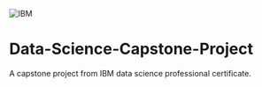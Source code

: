 ![IBM](https://www.coursera.support/sfc/servlet.shepherd/version/renditionDownload?rendition=THUMB720BY480&versionId=0681U00000N85C5&operationContext=CHATTER&contentId=05T1U000025weoD&page=0)
# **Data-Science-Capstone-Project**
A capstone project from IBM data science professional certificate.
